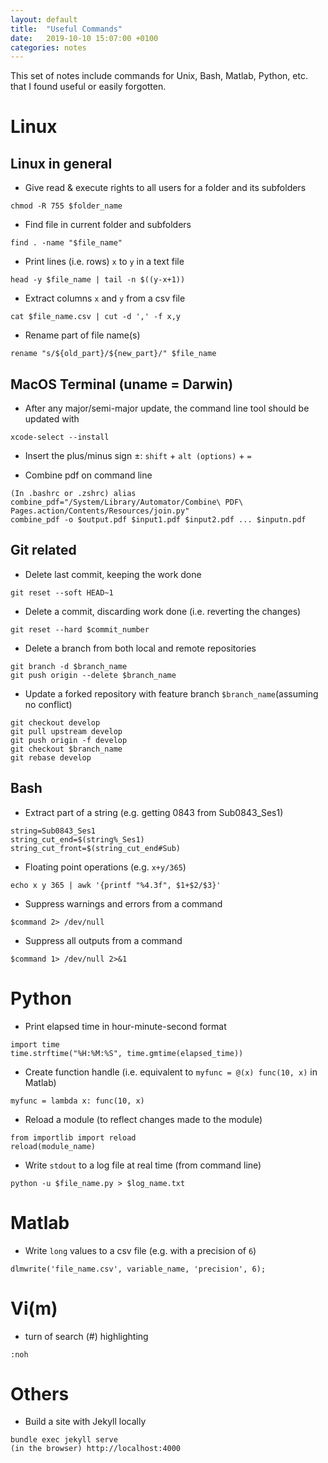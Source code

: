 ```yaml
---
layout: default
title:  "Useful Commands"
date:   2019-10-10 15:07:00 +0100
categories: notes
---
```


This set of notes include commands for Unix, Bash, Matlab, Python, etc. that I found useful or easily forgotten.

# Linux

## Linux in general

- Give read & execute rights to all users for a folder and its subfolders

```
chmod -R 755 $folder_name
```

- Find file in current folder and subfolders

```
find . -name "$file_name"
```

- Print lines (i.e. rows) `x` to `y` in a text file

```
head -y $file_name | tail -n $((y-x+1))
```

- Extract columns `x` and `y` from a csv file

```
cat $file_name.csv | cut -d ',' -f x,y
```

- Rename part of file name(s)

```
rename "s/${old_part}/${new_part}/" $file_name
```


## MacOS Terminal (uname = Darwin)

- After any major/semi-major update, the command line tool should be updated with 

```
xcode-select --install
```

- Insert the plus/minus sign ±: `shift` + `alt (options)` + `=`

- Combine pdf on command line

```
(In .bashrc or .zshrc) alias combine_pdf="/System/Library/Automator/Combine\ PDF\ Pages.action/Contents/Resources/join.py"
combine_pdf -o $output.pdf $input1.pdf $input2.pdf ... $inputn.pdf
```

## Git related

- Delete last commit, keeping the work done

```
git reset --soft HEAD~1
```

- Delete a commit, discarding work done (i.e. reverting the changes)

```
git reset --hard $commit_number
```

- Delete  a branch from both local and remote repositories

```
git branch -d $branch_name
git push origin --delete $branch_name
```

- Update a forked repository with feature branch `$branch_name`(assuming no conflict)

```
git checkout develop
git pull upstream develop
git push origin -f develop
git checkout $branch_name
git rebase develop
```

## Bash

- Extract part of a string (e.g. getting 0843 from Sub0843_Ses1)

```
string=Sub0843_Ses1
string_cut_end=$(string%_Ses1)
string_cut_front=$(string_cut_end#Sub)
```

- Floating point operations (e.g. `x+y/365`)

```
echo x y 365 | awk '{printf "%4.3f", $1+$2/$3}'
```

- Suppress warnings and errors from a command

```
$command 2> /dev/null
```

- Suppress all outputs from a command

```
$command 1> /dev/null 2>&1
```

# Python

- Print elapsed time in hour-minute-second format

```
import time
time.strftime("%H:%M:%S", time.gmtime(elapsed_time))
```

- Create function handle (i.e. equivalent to `myfunc = @(x) func(10, x)` in Matlab)

```
myfunc = lambda x: func(10, x)
```

- Reload a module (to reflect changes made to the module)

```
from importlib import reload
reload(module_name)
```

- Write `stdout` to a log file at real time (from command line)

```
python -u $file_name.py > $log_name.txt
```

# Matlab

- Write `long` values to a csv file (e.g. with a precision of `6`)

```
dlmwrite('file_name.csv', variable_name, 'precision', 6);
```

# Vi(m)

- turn of search (#) highlighting

```
:noh
```

# Others

- Build a site with Jekyll locally

```
bundle exec jekyll serve
(in the browser) http://localhost:4000
```
